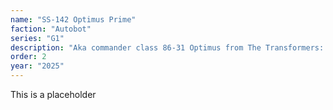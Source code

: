 ```yaml
---
name: "SS-142 Optimus Prime"
faction: "Autobot"
series: "G1"
description: "Aka commander class 86-31 Optimus from The Transformers: The Movie"
order: 2
year: "2025"
---
```


This is a placeholder